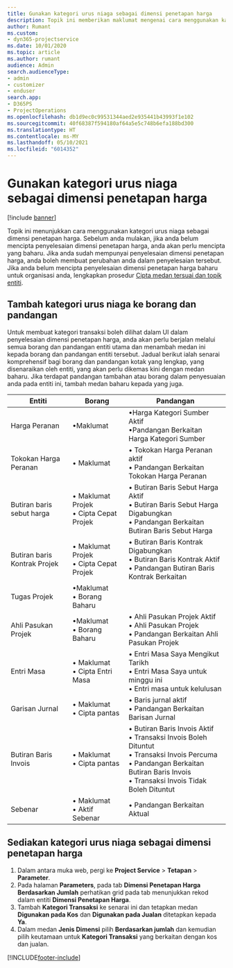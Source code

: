 ```yaml
---
title: Gunakan kategori urus niaga sebagai dimensi penetapan harga
description: Topik ini memberikan maklumat mengenai cara menggunakan kategori urus niaga sebagai dimensi penetapan harga.
author: Rumant
ms.custom:
- dyn365-projectservice
ms.date: 10/01/2020
ms.topic: article
ms.author: rumant
audience: Admin
search.audienceType:
- admin
- customizer
- enduser
search.app:
- D365PS
- ProjectOperations
ms.openlocfilehash: db1d9ec0c99531344aed2e935441b43993f1e102
ms.sourcegitcommit: 40f68387f594180af64a5e5c748b6efa188bd300
ms.translationtype: HT
ms.contentlocale: ms-MY
ms.lasthandoff: 05/10/2021
ms.locfileid: "6014352"
---
```

# <a name="use-transaction-category-as-a-pricing-dimension"></a>Gunakan kategori urus niaga sebagai dimensi penetapan harga

[!include [banner](../includes/psa-now-project-operations.md)]

Topik ini menunjukkan cara menggunakan kategori urus niaga sebagai dimensi penetapan harga. Sebelum anda mulakan, jika anda belum mencipta penyelesaian dimensi penetapan harga, anda akan perlu mencipta yang baharu. Jika anda sudah mempunyai penyelesaian dimensi penetapan harga, anda boleh membuat perubahan anda dalam penyelesaian tersebut. Jika anda belum mencipta penyelesaian dimensi penetapan harga baharu untuk organisasi anda, lengkapkan prosedur [Cipta medan tersuai dan topik entiti](create-custom-fields-entities.md).

## <a name="add-transaction-category-to-forms-and-views"></a>Tambah kategori urus niaga ke borang dan pandangan
Untuk membuat kategori transaksi boleh dilihat dalam UI dalam penyelesaian dimensi penetapan harga, anda akan perlu berjalan melalui semua borang dan pandangan entiti utama dan menambah medan ini kepada borang dan pandangan entiti tersebut.
Jadual berikut ialah senarai komprehensif bagi borang dan pandangan kotak yang lengkap, yang disenaraikan oleh entiti, yang akan perlu dikemas kini dengan medan baharu. Jika terdapat pandangan tambahan atau borang dalam penyesuaian anda pada entiti ini, tambah medan baharu kepada yang juga.

|  Entiti        | Borang     |Pandangan        |
| ------------------------------|---------------------------------|----------------------------------|
|  Harga Peranan|•Maklumat |•Harga Kategori Sumber Aktif<br> •Pandangan Berkaitan Harga Kategori Sumber|
|  Tokokan Harga Peranan|• Maklumat|• Tokokan Harga Peranan aktif<br>• Pandangan Berkaitan Tokokan Harga Peranan|
|  Butiran baris sebut harga|• Maklumat Projek<br>• Cipta Cepat Projek|• Butiran Baris Sebut Harga Aktif<br>• Butiran Baris Sebut Harga Digabungkan<br>• Pandangan Berkaitan Butiran Baris Sebut Harga|
|  Butiran baris Kontrak Projek|• Maklumat Projek<br>• Cipta Cepat Projek|• Butiran Baris Kontrak Digabungkan<br>• Butiran Baris Kontrak Aktif<br>• Pandangan Butiran Baris Kontrak Berkaitan|
|  Tugas Projek|•Maklumat<br>• Borang Baharu||
|  Ahli Pasukan Projek|•Maklumat<br>• Borang Baharu|• Ahli Pasukan Projek Aktif<br>• Ahli Pasukan Projek<br>• Pandangan Berkaitan Ahli Pasukan Projek|
|  Entri Masa|• Maklumat<br>• Cipta Entri Masa|• Entri Masa Saya Mengikut Tarikh<br>• Entri Masa Saya untuk minggu ini<br>• Entri masa untuk kelulusan|
|  Garisan Jurnal|• Maklumat<br>• Cipta pantas|• Baris jurnal aktif<br>• Pandangan Berkaitan Barisan Jurnal|
|  Butiran Baris Invois|• Maklumat<br>• Cipta pantas|• Butiran Baris Invois Aktif<br>• Transaksi Invois Boleh Dituntut<br>• Transaksi Invois Percuma<br>• Pandangan Berkaitan Butiran Baris Invois<br>• Transaksi Invois Tidak Boleh Dituntut|
|  Sebenar|• Maklumat<br>• Aktif Sebenar|• Pandangan Berkaitan Aktual|

## <a name="set-up-transaction-category-as-a-pricing-dimension"></a>Sediakan kategori urus niaga sebagai dimensi penetapan harga

1. Dalam antara muka web, pergi ke **Project Service** > **Tetapan** > **Parameter**. 
2. Pada halaman **Parameters**, pada tab **Dimensi Penetapan Harga Berdasarkan Jumlah** perhatikan grid pada tab menunjukkan rekod dalam entiti **Dimensi Penetapan Harga**.
3. Tambah **Kategori Transaksi** ke senarai ini dan tetapkan medan **Digunakan pada Kos** dan **Digunakan pada Jualan** ditetapkan kepada **Ya**.
4. Dalam medan **Jenis Dimensi** pilih **Berdasarkan jumlah** dan kemudian pilih keutamaan untuk **Kategori Transaksi** yang berkaitan dengan kos dan jualan.


[!INCLUDE[footer-include](../includes/footer-banner.md)]